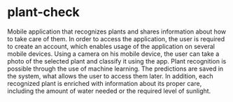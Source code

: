 # plant-check

Mobile application that recognizes plants and shares information about how to take care of them. In order to access the application, the user is required to create an account, which enables usage of the application on several mobile devices. Using a camera on his mobile device, the user can take a photo of the selected plant and classify it using the app. Plant recognition is possible through the use of machine learning. The predictions are saved in the system, what allows the user to access them later. In addition, each recognized plant is enriched with information about its proper care, including the amount of water needed or the required level of sunlight.
